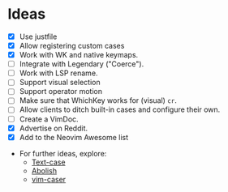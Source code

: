 # Ideas

- [x] Use justfile
- [x] Allow registering custom cases
- [x] Work with WK and native keymaps.
- [ ] Integrate with Legendary ("Coerce").
- [ ] Work with LSP rename.
- [ ] Support visual selection
- [ ] Support operator motion
- [ ] Make sure that WhichKey works for (visual) `cr`.
- [ ] Allow clients to ditch built-in cases and configure their own.
- [ ] Create a VimDoc.
- [x] Advertise on Reddit.
- [x] Add to the Neovim Awesome list
- For further ideas, explore:
  - [Text-case](https://github.com/johmsalas/text-case.nvim)
  - [Abolish][abolish]
  - [vim-caser](https://github.com/arthurxavierx/vim-caser)

[abolish]: https://github.com/tpope/vim-abolish
